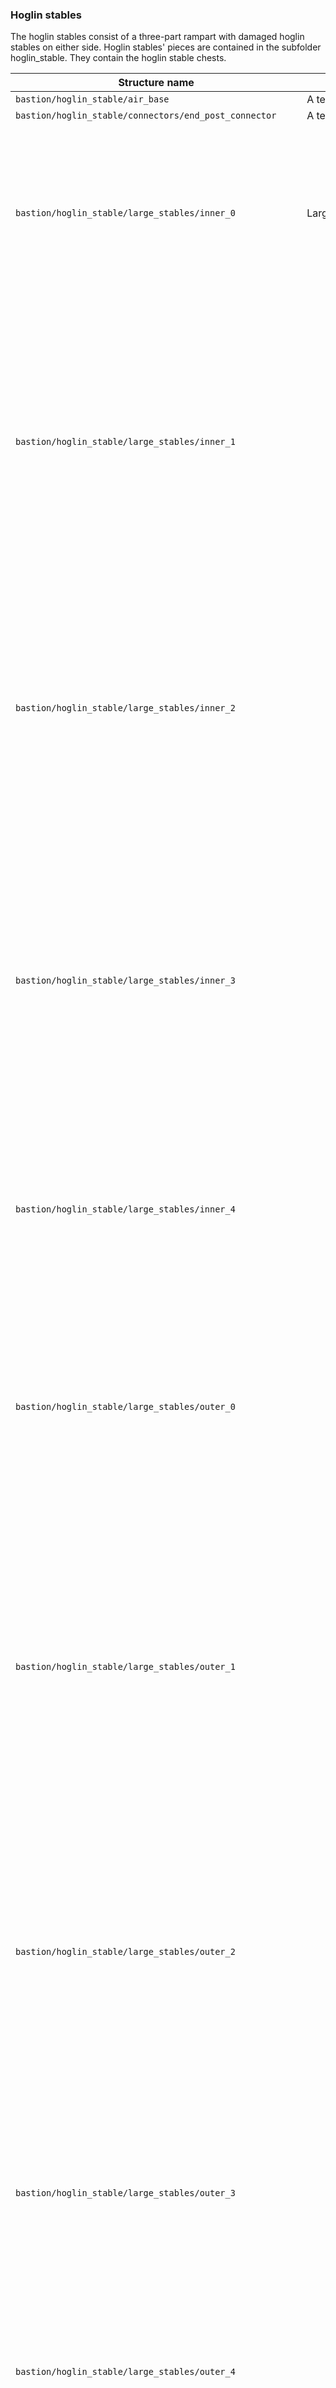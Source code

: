 ### Hoglin stables
The hoglin stables consist of a three-part rampart with damaged hoglin stables on either side. Hoglin stables' pieces are contained in the subfolder hoglin_stable. They contain the hoglin stable chests.

| Structure name                                            | Description                                                               | Consists of                                                                                                                                                                                                                                                                                                           | Image |
|-----------------------------------------------------------|---------------------------------------------------------------------------|-----------------------------------------------------------------------------------------------------------------------------------------------------------------------------------------------------------------------------------------------------------------------------------------------------------------------|-------|
| `bastion/hoglin_stable/air_base`                          | A technical connecting part.                                              | None                                                                                                                                                                                                                                                                                                                  | N/A   |
| `bastion/hoglin_stable/connectors/end_post_connector`     | A technical connecting part between posts.                                | None                                                                                                                                                                                                                                                                                                                  | N/A   |
| `bastion/hoglin_stable/large_stables/inner_0`             | Large stables for hoglins.                                                | 168 Polished Blackstone Bricks 74 Basalt 7 Polished Blackstone Brick Stairs 5 Blackstone Slab 5 Blackstone Wall 1 Lantern                                                                                                                                                                                             |       |
| `bastion/hoglin_stable/large_stables/inner_1`             |                                                                           | 146 Polished Blackstone Bricks 61 Basalt 19 Cracked Polished Blackstone Bricks 16 Blackstone 11 Blackstone Slab 7 Polished Blackstone Brick Stairs 2 Blackstone Wall 2 Lantern 2 Soul Sand 1 Hoglin[n 3]                                                                                                              |       |
| `bastion/hoglin_stable/large_stables/inner_2`             |                                                                           | 225 Polished Blackstone Bricks 39 Basalt 29 Cracked Polished Blackstone Bricks 7 Blackstone Slab 5 Polished Blackstone Brick Stairs 3 Soul Sand 2 Blackstone Wall 2 Lantern 1 Hoglin[n 3]                                                                                                                             |       |
| `bastion/hoglin_stable/large_stables/inner_3`             |                                                                           | 246 Polished Blackstone Bricks 33 Cracked Polished Blackstone Bricks 32 Basalt 7 Gilded Blackstone 3 Lantern 2 Blackstone Wall 2 Lava 1 Blackstone 1 Loot Chest (Hoglin Stable) 2 Piglin or Piglin brute[n 1]                                                                                                         |       |
| `bastion/hoglin_stable/large_stables/inner_4`             |                                                                           | 235 Polished Blackstone Bricks 47 Basalt 47 Cracked Polished Blackstone Bricks 3 Blackstone Wall 1 Lantern 1 Hoglin[n 3]                                                                                                                                                                                              |       |
| `bastion/hoglin_stable/large_stables/outer_0`             |                                                                           | 166 Polished Blackstone Bricks 76 Basalt 7 Polished Blackstone Brick Stairs 5 Blackstone Slab 3 Blackstone Wall 3 Lantern 1 Chain 2 Piglin or Piglin brute[n 1]                                                                                                                                                       |       |
| `bastion/hoglin_stable/large_stables/outer_1`             |                                                                           | 145 Polished Blackstone Bricks 62 Basalt 19 Cracked Polished Blackstone Bricks 15 Blackstone 12 Blackstone Slab 7 Polished Blackstone Brick Stairs 2 Lantern 2 Soul Sand 1 Blackstone Wall 1 Block of Gold[n 4] 1 Hoglin[n 3]                                                                                         |       |
| `bastion/hoglin_stable/large_stables/outer_2`             |                                                                           | 225 Polished Blackstone Bricks 38 Basalt 30 Cracked Polished Blackstone Bricks 7 Blackstone Slab 5 Polished Blackstone Brick Stairs 3 Soul Sand 2 Blackstone Wall 2 Lantern 2 Piglin or Piglin brute[n 1]                                                                                                             |       |
| `bastion/hoglin_stable/large_stables/outer_3`             |                                                                           | 252 Polished Blackstone Bricks 33 Basalt 32 Cracked Polished Blackstone Bricks 5 Blackstone Wall 4 Blackstone 1 Lantern 1 Lava (source block)                                                                                                                                                                         |       |
| `bastion/hoglin_stable/large_stables/outer_4`             |                                                                           | 235 Polished Blackstone Bricks 48 Cracked Polished Blackstone Bricks 46 Basalt 4 Blackstone Wall 1 Lantern                                                                                                                                                                                                            |       |
| `bastion/hoglin_stable/posts/end_post`                    | A post between stables.                                                   | 96Polished Blackstone Bricks                                                                                                                                                                                                                                                                                          |       |
| `bastion/hoglin_stable/posts/stair_post`                  | Two posts between stables.                                                | 192Polished Blackstone Bricks                                                                                                                                                                                                                                                                                         |       |
| `bastion/hoglin_stable/rampart_plates/rampart_plate_1`    | A wall on`bastion/hoglin_stable/ramparts/ramparts_1`.                     | 260 Polished Blackstone Bricks 81 Basalt 38 Blackstone 26 Cracked Polished Blackstone Bricks                                                                                                                                                                                                                          |       |
| `bastion/hoglin_stable/ramparts/ramparts_1`               | The upper half of a part of the rampart. 3 of these generate per bastion. | 4055 Polished Blackstone Bricks 459 Blackstone 346 Basalt 130 Cracked Polished Blackstone Bricks 40 Polished Blackstone Brick Stairs 9 Gilded Blackstone 4 Block of Gold 4 Lantern 3 Loot Chest (Generic) 3 Chiseled Polished Blackstone 6 Piglin or Piglin brute[n 1] 2 Piglin or Piglin brute[n 2]                  |       |
| `bastion/hoglin_stable/ramparts/ramparts_2`               |                                                                           | 2885 Polished Blackstone Bricks 440 Blackstone 236 Basalt 77 Cracked Polished Blackstone Bricks 15 Polished Blackstone Brick Stairs 7 Gilded Blackstone 2 Loot Chest (Generic) 2 Lantern 1 Blackstone Stairs 2 Piglin or Piglin brute[n 1] 1 Piglin or Piglin brute[n 2]                                              |       |
| `bastion/hoglin_stable/ramparts/ramparts_3`               |                                                                           | 1281 Polished Blackstone Bricks 467 Blackstone 74 Basalt 10 Cracked Polished Blackstone Bricks 4 Gilded Blackstone 1 Loot Chest (Generic) 1 Piglin or Piglin brute[n 1] 1 Piglin or Piglin brute[n 2]                                                                                                                 |       |
| `bastion/hoglin_stable/small_stables/inner_0`             | Small stables for hoglin.                                                 | 69 Polished Blackstone Bricks 53 Basalt 35 Blackstone 29 Cracked Polished Blackstone Bricks 9 Blackstone Slab 4 Polished Blackstone Brick Stairs 2 Blackstone Wall 1 Lantern 1 Hoglin[n 3]                                                                                                                            |       |
| `bastion/hoglin_stable/small_stables/inner_1`             |                                                                           | 91 Polished Blackstone Bricks 43 Basalt 17 Cracked Polished Blackstone Bricks 14 Blackstone Slab 9 Blackstone 3 Polished Blackstone Brick Stairs 2 Blackstone Wall 1 Block of Gold[n 4] 1 Lantern 1 Hoglin[n 3]                                                                                                       |       |
| `bastion/hoglin_stable/small_stables/inner_2`             |                                                                           | 127 Polished Blackstone Bricks 59 Basalt 21 Blackstone 21 Cracked Polished Blackstone Bricks 12 Blackstone Slab 7 Polished Blackstone Brick Stairs 3 Lantern 2 Blackstone Wall 2 Soul Sand 1 Loot Chest (Hoglin Stable) 1 Gilded Blackstone 1 Hoglin[n 3] 1 Piglin or Piglin brute[n 1] 1 Piglin or Piglin brute[n 2] |       |
| `bastion/hoglin_stable/small_stables/inner_3`             |                                                                           | 84 Polished Blackstone Bricks 31 Basalt 25 Cracked Polished Blackstone Bricks 14 Blackstone Slab 6 Blackstone 3 Polished Blackstone Brick Stairs 2 Blackstone Wall 1 Lantern 1 Piglin or Piglin brute[n 1]                                                                                                            |       |
| `bastion/hoglin_stable/small_stables/outer_0`             |                                                                           | 69 Polished Blackstone Bricks 53 Basalt 35 Blackstone 28 Cracked Polished Blackstone Bricks 9 Blackstone Slab 4 Blackstone Wall 4 Polished Blackstone Brick Stairs 2 Lantern 2 Piglin or Piglin brute[n 1]                                                                                                            |       |
| `bastion/hoglin_stable/small_stables/outer_1`             |                                                                           | 90 Polished Blackstone Bricks 43 Basalt 17 Cracked Polished Blackstone Bricks 14 Blackstone Slab 10 Blackstone 4 Blackstone Wall 3 Polished Blackstone Brick Stairs 1 Block of Gold[n 4] 1 Lantern 1 Hoglin[n 3]                                                                                                      |       |
| `bastion/hoglin_stable/small_stables/outer_2`             |                                                                           | 126 Polished Blackstone Bricks 59 Basalt 22 Cracked Polished Blackstone Bricks 21 Blackstone 12 Blackstone Slab 7 Polished Blackstone Brick Stairs 2 Blackstone Wall 2 Soul Sand 1 Chain 1 Lantern 1 Hoglin[n 3]                                                                                                      |       |
| `bastion/hoglin_stable/small_stables/outer_3`             |                                                                           | 86 Polished Blackstone Bricks 32 Basalt 25 Cracked Polished Blackstone Bricks 14 Blackstone Slab 6 Blackstone 4 Blackstone Wall 3 Polished Blackstone Brick Stairs 1 Lantern 1 Hoglin[n 3]                                                                                                                            |       |
| `bastion/hoglin_stable/stairs/stairs_1_0`                 | Stairs connecting floors of stables.                                      | 180 Polished Blackstone Bricks 57 Basalt 31 Blackstone 18 Cracked Polished Blackstone Bricks 6 Magma Block 4 Polished Blackstone Brick Stairs 3 Lantern 3 Polished Basalt 1 Blackstone Stairs                                                                                                                         |       |
| `bastion/hoglin_stable/stairs/stairs_1_1`                 |                                                                           | 225 Polished Blackstone Bricks 49 Basalt 27 Cracked Polished Blackstone Bricks 24 Blackstone 12 Polished Blackstone Brick Stairs 4 Magma Block 3 Polished Basalt 2 Chain 1 Blackstone Stairs 1 Lantern                                                                                                                |       |
| `bastion/hoglin_stable/stairs/stairs_1_2`                 |                                                                           | 184 Polished Blackstone Bricks 49 Basalt 25 Blackstone 14 Cracked Polished Blackstone Bricks 10 Polished Blackstone Brick Stairs 3 Polished Basalt 1 Blackstone Stairs 1 Chain 1 Lantern                                                                                                                              |       |
| `bastion/hoglin_stable/stairs/stairs_1_3`                 |                                                                           | 167 Polished Blackstone Bricks 65 Blackstone 39 Basalt 30 Cracked Polished Blackstone Bricks 11 Polished Blackstone Brick Stairs 2 Magma Block 2 Polished Basalt 1 Blackstone Stairs 1 Lantern                                                                                                                        |       |
| `bastion/hoglin_stable/stairs/stairs_1_4`                 |                                                                           | 129 Polished Blackstone Bricks 51 Blackstone 32 Basalt 14 Cracked Polished Blackstone Bricks 6 Magma Block 3 Polished Blackstone Brick Stairs 1 Lantern 1 Polished Basalt                                                                                                                                             |       |
| `bastion/hoglin_stable/stairs/stairs_2_0`                 |                                                                           | 185 Polished Blackstone Bricks 57 Basalt 28 Blackstone 21 Cracked Polished Blackstone Bricks 4 Polished Blackstone Brick Stairs 3 Lantern 3 Polished Basalt 1 Blackstone Stairs                                                                                                                                       |       |
| `bastion/hoglin_stable/stairs/stairs_2_1`                 |                                                                           | 227 Polished Blackstone Bricks 49 Basalt 28 Cracked Polished Blackstone Bricks 25 Blackstone 12 Polished Blackstone Brick Stairs 3 Polished Basalt 2 Lantern 1 Blackstone Stairs                                                                                                                                      |       |
| `bastion/hoglin_stable/stairs/stairs_2_2`                 |                                                                           | 184 Polished Blackstone Bricks 49 Basalt 25 Blackstone 14 Cracked Polished Blackstone Bricks 10 Polished Blackstone Brick Stairs 3 Polished Basalt 2 Lantern 1 Blackstone Stairs                                                                                                                                      |       |
| `bastion/hoglin_stable/stairs/stairs_2_3`                 |                                                                           | 170 Polished Blackstone Bricks 64 Blackstone 44 Basalt 26 Cracked Polished Blackstone Bricks 11 Polished Blackstone Brick Stairs 2 Lantern 2 Polished Basalt 1 Blackstone Stairs                                                                                                                                      |       |
| `bastion/hoglin_stable/stairs/stairs_2_4`                 |                                                                           | 130 Polished Blackstone Bricks 53 Blackstone 32 Basalt 14 Cracked Polished Blackstone Bricks 3 Polished Blackstone Brick Stairs 2 Lantern 1 Chain 1 Polished Basalt                                                                                                                                                   |       |
| `bastion/hoglin_stable/stairs/stairs_3_0`                 |                                                                           | 182 Polished Blackstone Bricks 57 Basalt 27 Blackstone 19 Cracked Polished Blackstone Bricks 9 Magma Block 4 Polished Blackstone Brick Stairs 3 Polished Basalt 1 Blackstone Stairs 1 Lantern                                                                                                                         |       |
| `bastion/hoglin_stable/stairs/stairs_3_1`                 |                                                                           | 217 Polished Blackstone Bricks 49 Basalt 28 Cracked Polished Blackstone Bricks 26 Blackstone 12 Polished Blackstone Brick Stairs 9 Magma Block 3 Polished Basalt 2 Lantern 1 Blackstone Stairs                                                                                                                        |       |
| `bastion/hoglin_stable/stairs/stairs_3_2`                 |                                                                           | 184 Polished Blackstone Bricks 49 Basalt 25 Blackstone 14 Cracked Polished Blackstone Bricks 10 Polished Blackstone Brick Stairs 3 Polished Basalt 2 Lantern 2 Magma Block 1 Blackstone Stairs                                                                                                                        |       |
| `bastion/hoglin_stable/stairs/stairs_3_3`                 |                                                                           | 170 Polished Blackstone Bricks 63 Blackstone 44 Basalt 26 Cracked Polished Blackstone Bricks 11 Polished Blackstone Brick Stairs 3 Lantern 2 Polished Basalt 1 Blackstone Stairs 1 Chain                                                                                                                              |       |
| `bastion/hoglin_stable/stairs/stairs_3_4`                 |                                                                           | 127 Polished Blackstone Bricks 53 Blackstone 32 Basalt 14 Cracked Polished Blackstone Bricks 4 Magma Block 3 Polished Blackstone Brick Stairs 2 Lantern 1 Chain 1 Polished Basalt                                                                                                                                     |       |
| `bastion/hoglin_stable/starting_pieces/stairs_0_mirrored` |                                                                           | 185 Polished Blackstone Bricks 58 Basalt 28 Blackstone 21 Cracked Polished Blackstone Bricks 4 Glowstone 4 Polished Blackstone Brick Stairs 3 Polished Basalt 1 Blackstone Stairs                                                                                                                                     |       |
| `bastion/hoglin_stable/starting_pieces/stairs_1_mirrored` |                                                                           | 227 Polished Blackstone Bricks 50 Basalt 28 Cracked Polished Blackstone Bricks 25 Blackstone 12 Polished Blackstone Brick Stairs 3 Polished Basalt 1 Blackstone Stairs                                                                                                                                                |       |
| `bastion/hoglin_stable/starting_pieces/stairs_2_mirrored` |                                                                           | 184 Polished Blackstone Bricks 50 Basalt 25 Blackstone 14 Cracked Polished Blackstone Bricks 10 Polished Blackstone Brick Stairs 3 Polished Basalt 1 Blackstone Stairs                                                                                                                                                |       |
| `bastion/hoglin_stable/starting_pieces/stairs_3_mirrored` |                                                                           | 170 Polished Blackstone Bricks 63 Blackstone 45 Basalt 26 Cracked Polished Blackstone Bricks 11 Polished Blackstone Brick Stairs 2 Polished Basalt 1 Blackstone Stairs                                                                                                                                                |       |
| `bastion/hoglin_stable/starting_pieces/stairs_4_mirrored` |                                                                           | 131 Polished Blackstone Bricks 53 Blackstone 33 Basalt 14 Cracked Polished Blackstone Bricks 3 Polished Blackstone Brick Stairs 1 Polished Basalt                                                                                                                                                                     |       |
| `bastion/hoglin_stable/starting_pieces/starting_stairs_0` |                                                                           | 184 Polished Blackstone Bricks 57 Basalt 27 Blackstone 21 Cracked Polished Blackstone Bricks 8 Magma Block 4 Polished Blackstone Brick Stairs 3 Polished Basalt 1 Blackstone Stairs 1 Lantern                                                                                                                         |       |
| `bastion/hoglin_stable/starting_pieces/starting_stairs_1` |                                                                           | 227 Polished Blackstone Bricks 47 Basalt 28 Cracked Polished Blackstone Bricks 25 Blackstone 12 Polished Blackstone Stairs 3 Polished Basalt 2 Lantern 2 Magma Block 1 Blackstone Stairs                                                                                                                              |       |
| `bastion/hoglin_stable/starting_pieces/starting_stairs_2` |                                                                           | 184 Polished Blackstone Bricks 49 Basalt 25 Blackstone 12 Cracked Polished Blackstone Bricks 10 Polished Blackstone Brick Stairs 3 Polished Basalt 2 Magma Block 1 Blackstone Stairs 1 Lantern                                                                                                                        |       |
| `bastion/hoglin_stable/starting_pieces/starting_stairs_3` |                                                                           | 167 Polished Blackstone Bricks 55 Blackstone 44 Basalt 23 Cracked Polished Blackstone Bricks 14 Magma Block 11 Polished Blackstone Brick Stairs 2 Lantern 2 Polished Basalt 1 Blackstone Stairs                                                                                                                       |       |
| `bastion/hoglin_stable/starting_pieces/starting_stairs_4` |                                                                           | 129 Polished Blackstone Bricks 51 Blackstone 32 Basalt 14 Cracked Polished Blackstone Bricks 4 Magma Block 3 Polished Blackstone Brick Stairs 2 Lantern 1 Polished Basalt                                                                                                                                             |       |
| `bastion/hoglin_stable/walls/side_wall_0`                 | The lower half of a part of the rampart. 3 of these generate per bastion. | 4680 Blackstone 220 Cracked Polished Blackstone Bricks 12 Chiseled Polished Blackstone 6 Polished Blackstone Bricks 3 Gilded Blackstone 2 Lantern 1 Chain 1 Loot Chest (Generic) 3 Piglin or Piglin brute[n 1]                                                                                                        |       |
| `bastion/hoglin_stable/walls/side_wall_1`                 |                                                                           | 4924 Blackstone 173 Cracked Polished Blackstone Bricks 26 Chiseled Polished Blackstone 12 Block of Gold 7 Polished Blackstone Bricks 2 Lantern 1 Chain 5 Piglin or Piglin brute[n 1]                                                                                                                                  |       |
| `bastion/hoglin_stable/walls/wall_base`                   |                                                                           | 5286 Blackstone 66 Cracked Polished Blackstone Bricks 27 Blackstone Stairs 4 Chiseled Polished Blackstone 3 Gilded Blackstone 1 Loot Chest (Generic) 1 Piglin or Piglin brute[n 2]                                                                                                                                    |       |


